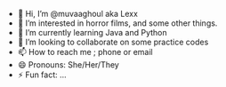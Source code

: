 - 👋 Hi, I’m @muvaaghoul aka Lexx 
- 👀 I’m interested in horror films, and some other things.
- 🌱 I’m currently learning Java and Python
- 💞️ I’m looking to collaborate on some practice codes
- 📫 How to reach me ; phone or email
- 😄 Pronouns: She/Her/They
- ⚡ Fun fact: ...

<!---
muvaaghoul/muvaaghoul is a ✨ special ✨ repository because its `README.md` (this file) appears on your GitHub profile.
You can click the Preview link to take a look at your changes.
--->
